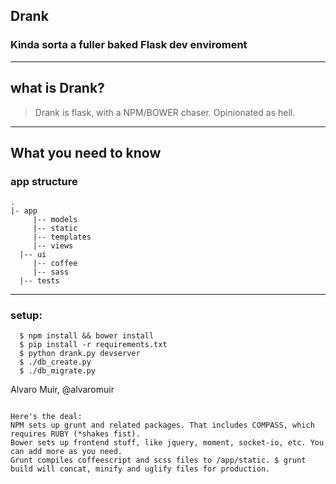 ## Drank
### Kinda sorta  a fuller baked Flask dev enviroment
----
## what is Drank?
> Drank is flask, with a NPM/BOWER chaser. Opinionated as hell.

----
## What you need to know

### app structure
```
.
|- app
     |-- models
     |-- static
     |-- templates
     |-- views
  |-- ui
     |-- coffee
     |-- sass
  |-- tests
```
---

### setup:
```
  $ npm install && bower install
  $ pip install -r requirements.txt
  $ python drank.py devserver
  $ ./db_create.py
  $ ./db_migrate.py
```

Alvaro Muir, @alvaromuir
```

Here's the deal:
NPM sets up grunt and related packages. That includes COMPASS, which requires RUBY (*shakes fist).
Bower sets up frontend stuff, like jquery, moment, socket-io, etc. You can add more as you need.
Grunt compiles coffeescript and scss files to /app/static. $ grunt build will concat, minify and uglify files for production.


